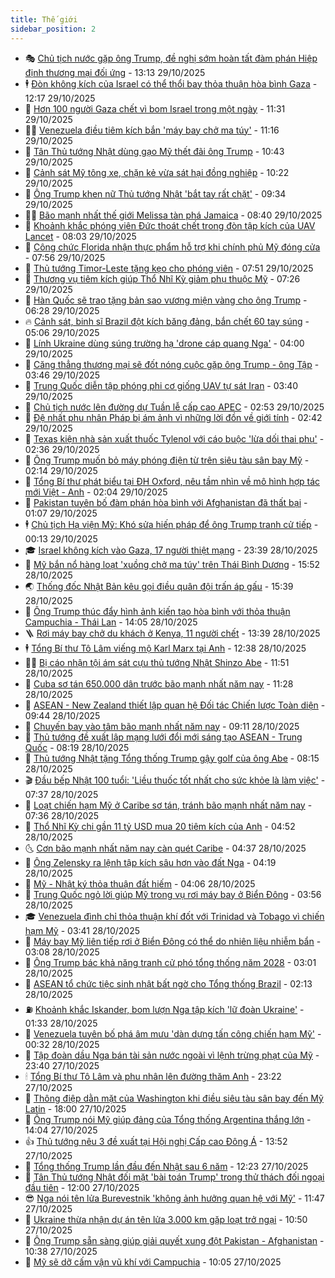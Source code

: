 ```yaml
---
title: Thế giới
sidebar_position: 2
---
```


<!-- vnexpress-the-gioi:START -->
- 🎭 [Chủ tịch nước gặp ông Trump, đề nghị sớm hoàn tất đàm phán Hiệp định thương mại đối ứng](https://vnexpress.net/chu-tich-nuoc-gap-ong-trump-de-nghi-som-hoan-tat-dam-phan-hiep-dinh-thuong-mai-doi-ung-4957537.html) - 13:13 29/10/2025
- 🕴 [Đòn không kích của Israel có thể thổi bay thỏa thuận hòa bình Gaza](https://vnexpress.net/don-khong-kich-cua-israel-co-the-thoi-bay-thoa-thuan-hoa-binh-gaza-4957279.html) - 12:17 29/10/2025
- 🤭 [Hơn 100 người Gaza chết vì bom Israel trong một ngày](https://vnexpress.net/hon-100-nguoi-gaza-chet-vi-bom-israel-trong-mot-ngay-4957502.html) - 11:31 29/10/2025
- 🧑‍💻 [Venezuela điều tiêm kích bắn &#39;máy bay chở ma túy&#39;](https://vnexpress.net/venezuela-dieu-tiem-kich-ban-may-bay-cho-ma-tuy-4957499.html) - 11:16 29/10/2025
- 🦏 [Tân Thủ tướng Nhật dùng gạo Mỹ thết đãi ông Trump](https://vnexpress.net/tan-thu-tuong-nhat-dung-gao-my-thet-dai-ong-trump-4957471.html) - 10:43 29/10/2025
- 🦒 [Cảnh sát Mỹ tông xe, chặn kẻ vừa sát hại đồng nghiệp](https://vnexpress.net/canh-sat-my-tong-xe-chan-ke-vua-sat-hai-dong-nghiep-4957421.html) - 10:22 29/10/2025
- 🌈 [Ông Trump khen nữ Thủ tướng Nhật &#39;bắt tay rất chặt&#39;](https://vnexpress.net/ong-trump-khen-nu-thu-tuong-nhat-bat-tay-rat-chat-4957406.html) - 09:34 29/10/2025
- 🧑‍🏫 [Bão mạnh nhất thế giới Melissa tàn phá Jamaica](https://vnexpress.net/bao-manh-nhat-the-gioi-melissa-tan-pha-jamaica-4957316.html) - 08:40 29/10/2025
- 🐲 [Khoảnh khắc phóng viên Đức thoát chết trong đòn tập kích của UAV Lancet](https://vnexpress.net/khoanh-khac-phong-vien-duc-thoat-chet-trong-don-tap-kich-cua-uav-lancet-4957339.html) - 08:03 29/10/2025
- 🦒 [Công chức Florida nhận thực phẩm hỗ trợ khi chính phủ Mỹ đóng cửa](https://vnexpress.net/cong-chuc-florida-nhan-thuc-pham-ho-tro-khi-chinh-phu-my-dong-cua-4957278.html) - 07:56 29/10/2025
- 🐻 [Thủ tướng Timor-Leste tặng kẹo cho phóng viên](https://vnexpress.net/thu-tuong-timor-leste-tang-keo-cho-phong-vien-4957334.html) - 07:51 29/10/2025
- 🚀 [Thương vụ tiêm kích giúp Thổ Nhĩ Kỳ giảm phụ thuộc Mỹ](https://vnexpress.net/thuong-vu-tiem-kich-giup-tho-nhi-ky-giam-phu-thuoc-my-4956889.html) - 07:26 29/10/2025
- 🥰 [Hàn Quốc sẽ trao tặng bản sao vương miện vàng cho ông Trump](https://vnexpress.net/han-quoc-se-trao-tang-ban-sao-vuong-mien-vang-cho-ong-trump-4957267.html) - 06:28 29/10/2025
- 🔥 [Cảnh sát, binh sĩ Brazil đột kích băng đảng, bắn chết 60 tay súng](https://vnexpress.net/canh-sat-binh-si-brazil-dot-kich-bang-dang-ban-chet-60-tay-sung-4957126.html) - 05:06 29/10/2025
- 🥳 [Lính Ukraine dùng súng trường hạ &#39;drone cáp quang Nga&#39;](https://vnexpress.net/linh-ukraine-dung-sung-truong-ha-drone-cap-quang-nga-4957169.html) - 04:00 29/10/2025
- 💼 [Căng thẳng thương mại sẽ đốt nóng cuộc gặp ông Trump - ông Tập](https://vnexpress.net/cang-thang-thuong-mai-se-dot-nong-cuoc-gap-ong-trump-ong-tap-4956566.html) - 03:46 29/10/2025
- 🤡 [Trung Quốc diễn tập phóng phi cơ giống UAV tự sát Iran](https://vnexpress.net/trung-quoc-dien-tap-phong-phi-co-giong-uav-tu-sat-iran-4957194.html) - 03:40 29/10/2025
- 🌁 [Chủ tịch nước lên đường dự Tuần lễ cấp cao APEC](https://vnexpress.net/chu-tich-nuoc-len-duong-du-tuan-le-cap-cao-apec-4957171.html) - 02:53 29/10/2025
- 🤩 [Đệ nhất phu nhân Pháp bị ám ảnh vì những lời đồn về giới tính](https://vnexpress.net/de-nhat-phu-nhan-phap-bi-am-anh-vi-nhung-loi-don-ve-gioi-tinh-4957117.html) - 02:42 29/10/2025
- 🎉 [Texas kiện nhà sản xuất thuốc Tylenol với cáo buộc &#39;lừa dối thai phụ&#39;](https://vnexpress.net/texas-kien-nha-san-xuat-thuoc-tylenol-voi-cao-buoc-lua-doi-thai-phu-4957157.html) - 02:36 29/10/2025
- 🎉 [Ông Trump muốn bỏ máy phóng điện từ trên siêu tàu sân bay Mỹ](https://vnexpress.net/ong-trump-muon-bo-may-phong-dien-tu-tren-sieu-tau-san-bay-my-4957119.html) - 02:14 29/10/2025
- 🌁 [Tổng Bí thư phát biểu tại ĐH Oxford, nêu tầm nhìn về mô hình hợp tác mới Việt - Anh](https://vnexpress.net/tong-bi-thu-phat-bieu-tai-dh-oxford-neu-tam-nhin-ve-mo-hinh-hop-tac-moi-viet-anh-4957086.html) - 02:04 29/10/2025
- 🌊 [Pakistan tuyên bố đàm phán hòa bình với Afghanistan đã thất bại](https://vnexpress.net/pakistan-tuyen-bo-dam-phan-hoa-binh-voi-afghanistan-da-that-bai-4957104.html) - 01:07 29/10/2025
- 🕴 [Chủ tịch Hạ viện Mỹ: Khó sửa hiến pháp để ông Trump tranh cử tiếp](https://vnexpress.net/chu-tich-ha-vien-my-kho-sua-hien-phap-de-ong-trump-tranh-cu-tiep-4957090.html) - 00:13 29/10/2025
- 🎓 [Israel không kích vào Gaza, 17 người thiệt mạng](https://vnexpress.net/israel-khong-kich-vao-gaza-17-nguoi-thiet-mang-4957083.html) - 23:39 28/10/2025
- 🦩 [Mỹ bắn nổ hàng loạt &#39;xuồng chở ma túy&#39; trên Thái Bình Dương](https://vnexpress.net/my-ban-no-hang-loat-xuong-cho-ma-tuy-tren-thai-binh-duong-4957040.html) - 15:52 28/10/2025
- 🌏 [Thống đốc Nhật Bản kêu gọi điều quân đội trấn áp gấu](https://vnexpress.net/thong-doc-nhat-ban-keu-goi-dieu-quan-doi-tran-ap-gau-4956951.html) - 15:39 28/10/2025
- 🌋 [Ông Trump thúc đẩy hình ảnh kiến tạo hòa bình với thỏa thuận Campuchia - Thái Lan](https://vnexpress.net/ong-trump-thuc-day-hinh-anh-kien-tao-hoa-binh-voi-thoa-thuan-campuchia-thai-lan-4956571.html) - 14:05 28/10/2025
- 🪜 [Rơi máy bay chở du khách ở Kenya, 11 người chết](https://vnexpress.net/roi-may-bay-cho-du-khach-o-kenya-11-nguoi-chet-4957023.html) - 13:39 28/10/2025
- 🕴 [Tổng Bí thư Tô Lâm viếng mộ Karl Marx tại Anh](https://vnexpress.net/tong-bi-thu-to-lam-vieng-mo-karl-marx-tai-anh-4957000.html) - 12:38 28/10/2025
- 🧑‍🏫 [Bị cáo nhận tội ám sát cựu thủ tướng Nhật Shinzo Abe](https://vnexpress.net/bi-cao-nhan-toi-am-sat-cuu-thu-tuong-nhat-shinzo-abe-4956884.html) - 11:51 28/10/2025
- 🌮 [Cuba sơ tán 650.000 dân trước bão mạnh nhất năm nay](https://vnexpress.net/cuba-so-tan-650-000-dan-truoc-bao-manh-nhat-nam-nay-4956843.html) - 11:28 28/10/2025
- 🚦 [ASEAN - New Zealand thiết lập quan hệ Đối tác Chiến lược Toàn diện](https://vnexpress.net/asean-new-zealand-thiet-lap-quan-he-doi-tac-chien-luoc-toan-dien-4956830.html) - 09:44 28/10/2025
- 💫 [Chuyến bay vào tâm bão mạnh nhất năm nay](https://vnexpress.net/chuyen-bay-vao-tam-bao-manh-nhat-nam-nay-4956877.html) - 09:11 28/10/2025
- 🤡 [Thủ tướng đề xuất lập mạng lưới đổi mới sáng tạo ASEAN - Trung Quốc](https://vnexpress.net/thu-tuong-de-xuat-lap-mang-luoi-doi-moi-sang-tao-asean-trung-quoc-4956824.html) - 08:19 28/10/2025
- 🦣 [Thủ tướng Nhật tặng Tổng thống Trump gậy golf của ông Abe](https://vnexpress.net/thu-tuong-nhat-tang-tong-thong-trump-gay-golf-cua-ong-abe-4956800.html) - 08:15 28/10/2025
- 🎬 [Đầu bếp Nhật 100 tuổi: &#39;Liều thuốc tốt nhất cho sức khỏe là làm việc&#39;](https://vnexpress.net/dau-bep-nhat-100-tuoi-lieu-thuoc-tot-nhat-cho-suc-khoe-la-lam-viec-4956595.html) - 07:37 28/10/2025
- 🎉 [Loạt chiến hạm Mỹ ở Caribe sơ tán, tránh bão mạnh nhất năm nay](https://vnexpress.net/loat-chien-ham-my-o-caribe-so-tan-tranh-bao-manh-nhat-nam-nay-4956679.html) - 07:36 28/10/2025
- 🎡 [Thổ Nhĩ Kỳ chi gần 11 tỷ USD mua 20 tiêm kích của Anh](https://vnexpress.net/tho-nhi-ky-chi-gan-11-ty-usd-mua-20-tiem-kich-cua-anh-4956650.html) - 04:52 28/10/2025
- 🌜 [Cơn bão mạnh nhất năm nay càn quét Caribe](https://vnexpress.net/con-bao-manh-nhat-nam-nay-can-quet-caribe-4956674.html) - 04:37 28/10/2025
- 🎡 [Ông Zelensky ra lệnh tập kích sâu hơn vào đất Nga](https://vnexpress.net/ong-zelensky-ra-lenh-tap-kich-sau-hon-vao-dat-nga-4956573.html) - 04:19 28/10/2025
- 🤗 [Mỹ - Nhật ký thỏa thuận đất hiếm](https://vnexpress.net/my-nhat-ky-thoa-thuan-dat-hiem-4956638.html) - 04:06 28/10/2025
- 🦩 [Trung Quốc ngỏ lời giúp Mỹ trong vụ rơi máy bay ở Biển Đông](https://vnexpress.net/trung-quoc-ngo-loi-giup-my-trong-vu-roi-may-bay-o-bien-dong-4956675.html) - 03:56 28/10/2025
- 🎓 [Venezuela đình chỉ thỏa thuận khí đốt với Trinidad và Tobago vì chiến hạm Mỹ](https://vnexpress.net/venezuela-dinh-chi-thoa-thuan-khi-dot-voi-trinidad-va-tobago-vi-chien-ham-my-4956569.html) - 03:41 28/10/2025
- 🌁 [Máy bay Mỹ liên tiếp rơi ở Biển Đông có thể do nhiên liệu nhiễm bẩn](https://vnexpress.net/may-bay-my-lien-tiep-roi-o-bien-dong-co-the-do-nhien-lieu-nhiem-ban-4956585.html) - 03:08 28/10/2025
- 🤩 [Ông Trump bác khả năng tranh cử phó tổng thống năm 2028](https://vnexpress.net/ong-trump-bac-kha-nang-tranh-cu-pho-tong-thong-nam-2028-4956611.html) - 03:01 28/10/2025
- 👹 [ASEAN tổ chức tiệc sinh nhật bất ngờ cho Tổng thống Brazil](https://vnexpress.net/asean-to-chuc-tiec-sinh-nhat-bat-ngo-cho-tong-thong-brazil-4956597.html) - 02:13 28/10/2025
- ⛽️ [Khoảnh khắc Iskander, bom lượn Nga tập kích &#39;lữ đoàn Ukraine&#39;](https://vnexpress.net/khoanh-khac-iskander-bom-luon-nga-tap-kich-lu-doan-ukraine-4956505.html) - 01:33 28/10/2025
- 🚀 [Venezuela tuyên bố phá âm mưu &#39;dàn dựng tấn công chiến hạm Mỹ&#39;](https://vnexpress.net/venezuela-tuyen-bo-pha-am-muu-dan-dung-tan-cong-chien-ham-my-4956549.html) - 00:32 28/10/2025
- 🎡 [Tập đoàn dầu Nga bán tài sản nước ngoài vì lệnh trừng phạt của Mỹ](https://vnexpress.net/tap-doan-dau-nga-ban-tai-san-nuoc-ngoai-vi-lenh-trung-phat-cua-my-4956544.html) - 23:40 27/10/2025
- 🕯 [Tổng Bí thư Tô Lâm và phu nhân lên đường thăm Anh](https://vnexpress.net/tong-bi-thu-to-lam-va-phu-nhan-len-duong-tham-anh-4956541.html) - 23:22 27/10/2025
- 🐻 [Thông điệp dằn mặt của Washington khi điều siêu tàu sân bay đến Mỹ Latin](https://vnexpress.net/thong-diep-dan-mat-cua-washington-khi-dieu-sieu-tau-san-bay-den-my-latin-4956190.html) - 18:00 27/10/2025
- 🚦 [Ông Trump nói Mỹ giúp đảng của Tổng thống Argentina thắng lớn](https://vnexpress.net/ong-trump-noi-my-giup-dang-cua-tong-thong-argentina-thang-lon-4956391.html) - 14:04 27/10/2025
- 👍 [Thủ tướng nêu 3 đề xuất tại Hội nghị Cấp cao Đông Á](https://vnexpress.net/thu-tuong-neu-3-de-xuat-tai-hoi-nghi-cap-cao-dong-a-4956483.html) - 13:52 27/10/2025
- 🚀 [Tổng thống Trump lần đầu đến Nhật sau 6 năm](https://vnexpress.net/tong-thong-trump-lan-dau-den-nhat-sau-6-nam-4956461.html) - 12:23 27/10/2025
- 🌮 [Tân Thủ tướng Nhật đối mặt &#39;bài toán Trump&#39; trong thử thách đối ngoại đầu tiên](https://vnexpress.net/tan-thu-tuong-nhat-doi-mat-bai-toan-trump-trong-thu-thach-doi-ngoai-dau-tien-4956080.html) - 12:00 27/10/2025
- 😎 [Nga nói tên lửa Burevestnik &#39;không ảnh hưởng quan hệ với Mỹ&#39;](https://vnexpress.net/nga-noi-ten-lua-burevestnik-khong-anh-huong-quan-he-voi-my-4956451.html) - 11:47 27/10/2025
- 🐲 [Ukraine thừa nhận dự án tên lửa 3.000 km gặp loạt trở ngại](https://vnexpress.net/ukraine-thua-nhan-du-an-ten-lua-3-000-km-gap-loat-tro-ngai-4956377.html) - 10:50 27/10/2025
- 💫 [Ông Trump sẵn sàng giúp giải quyết xung đột Pakistan - Afghanistan](https://vnexpress.net/ong-trump-san-sang-giup-giai-quyet-xung-dot-pakistan-afghanistan-4956345.html) - 10:38 27/10/2025
- 👀 [Mỹ sẽ dỡ cấm vận vũ khí với Campuchia](https://vnexpress.net/my-se-do-cam-van-vu-khi-voi-campuchia-4956362.html) - 10:05 27/10/2025<!-- vnexpress-the-gioi:END -->